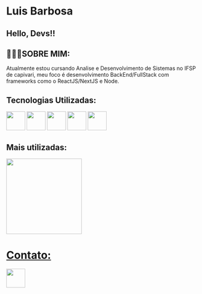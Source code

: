 # Luis Barbosa
## Hello, Devs!!


<h2>🧑🏻‍💼SOBRE MIM:</h2>

Atualmente estou cursando Analise e Desenvolvimento de Sistemas no IFSP de capivari, meu foco é desenvolvimento BackEnd/FullStack com frameworks como o ReactJS/NextJS e Node.

<h2>Tecnologias Utilizadas:</h2>

<img loading="lazy" src="https://cdn.jsdelivr.net/gh/devicons/devicon@latest/icons/javascript/javascript-original.svg" width="50" height="50"/> <img loading="lazy" src="https://cdn.jsdelivr.net/gh/devicons/devicon@latest/icons/react/react-original.svg" width="50" height="50" /> <img loading="lazy" src="https://cdn.jsdelivr.net/gh/devicons/devicon@latest/icons/postgresql/postgresql-original-wordmark.svg" width="50" height="50" /> <img loading="lazy" src="https://cdn.jsdelivr.net/gh/devicons/devicon@latest/icons/nodejs/nodejs-original-wordmark.svg" width="50" height="50"/> <img loading="lazy" src="https://cdn.jsdelivr.net/gh/devicons/devicon@latest/icons/typescript/typescript-original.svg" width="50" height="50"/>

## Mais utilizadas:
<div>
<a href="https://github.com/LuisBarbosaGit">
<img loading="lazy" height="200em" src="https://github-readme-stats.vercel.app/api/top-langs/?username=LuisBarbosaGit&layout=compact&langs_count=7&theme=dracula"/>
</div>
          

# Contato:
<a href = "mailto:luisbarbosa.santos@outlook.com"><img loading="lazy" src="https://img.icons8.com/?size=100&id=13640&format=png&color=000000" width="50" height="50" target="_blank"></a>
